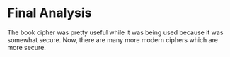 # Final Analysis
The book cipher was pretty useful while it was being used because it was somewhat secure. Now, there are many more modern ciphers which are more secure.
